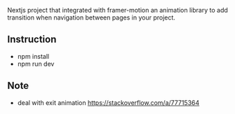 Nextjs project that integrated with framer-motion an animation library to add transition when navigation between pages in your project.

## Instruction
- npm install
- npm run dev

## Note
- deal with exit animation https://stackoverflow.com/a/77715364